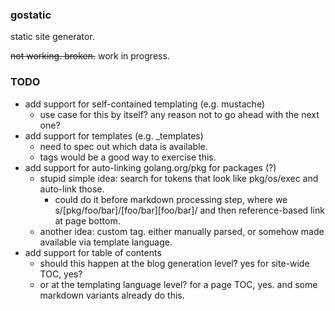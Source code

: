 ### gostatic

static site generator.

~~not working. broken.~~ work in progress.

### TODO

*  add support for self-contained templating (e.g. mustache)
    *  use case for this by itself? any reason not to go ahead with the next one?
*  add support for templates (e.g. _templates)
    *  need to spec out which data is available.
    *  tags would be a good way to exercise this.
*  add support for auto-linking golang.org/pkg for packages (?)
    *  stupid simple idea: search for tokens that look like pkg/os/exec and auto-link those.
        *  could do it before markdown processing step, where we s/[pkg/foo/bar]/[foo/bar][foo/bar]/ and then reference-based link at page bottom.
    *  another idea: custom tag. either manually parsed, or somehow made available via template language.
*  add support for table of contents
    *  should this happen at the blog generation level? yes for site-wide TOC, yes? 
    *  or at the templating language level? for a page TOC, yes. and some markdown variants already do this.